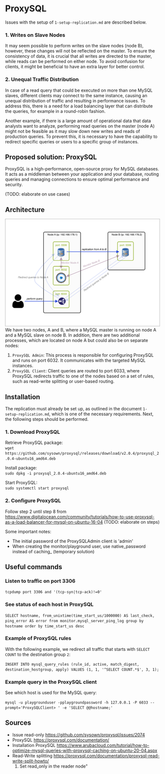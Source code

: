 # ProxySQL

Issues with the setup of `1-setup-replication.md` are described below.

### 1. Writes on Slave Nodes
It may seem possible to perform writes on the slave nodes (node B), however, these changes will not be reflected on the master. To ensure the consistency of data, it is crucial that all writes are directed to the master, while reads can be performed on either node. To avoid confusion for clients, it might be beneficial to have an extra layer for better control.

### 2. Unequal Traffic Distribution
In case of a read query that could be executed on more than one MySQL slaves, different clients may connect to the same instance, causing an unequal distribution of traffic and resulting in performance issues. To address this, there is a need for a load balancing layer that can distribute the queries, for example in a round-robin fashion.

Another example, if there is a large amount of operational data that data analysts want to analyze, performing read queries on the master (node A) might not be feasible as it may slow down new writes and reads of production queries. To prevent this, it is necessary to have the capability to redirect specific queries or users to a specific group of instances.

## Proposed solution: ProxySQL
ProxySQL is a high-performance, open-source proxy for MySQL databases. It acts as a middleman between your application and your database, routing queries and managing connections to ensure optimal performance and security.

(TODO: elaborate on use cases)

## Architecture
![Design](proxysql.png)
We have two nodes, A and B, where a MySQL master is running on node A and a MySQL slave on node B. In addition, there are two additional processes, which are located on node A but could also be on separate nodes:

1. `ProxySQL Admin`: This process is responsible for configuring ProxySQL and runs on port 6032. It communicates with the targeted MySQL instances.
2. `ProxySQL Client`: Client queries are routed to port 6033, where ProxySQL redirects traffic to one of the nodes based on a set of rules, such as read-write splitting or user-based routing.

## Installation
The replication must already be set up, as outlined in the document `1-setup-replication.md`, which is one of the necessary requirements. Next, the following steps should be performed.

### 1. Download ProxySQL
Retrieve ProxySQL package: \
`wget https://github.com/sysown/proxysql/releases/download/v2.0.4/proxysql_2.0.4-ubuntu16_amd64.deb`

Install package: \
`sudo dpkg -i proxysql_2.0.4-ubuntu16_amd64.deb`

Start ProxySQL: \
`sudo systemctl start proxysql`

### 2. Configure ProxySQL
Follow step 2 until step 8 from https://www.digitalocean.com/community/tutorials/how-to-use-proxysql-as-a-load-balancer-for-mysql-on-ubuntu-16-04 (TODO: elaborate on steps)

Some important notes:
- The initial password of the ProxySQLAdmin client is 'admin'
- When creating the monitor/playground user, use native_password instead of caching_ (temporary solution)

## Useful commands

### Listen to traffic on port 3306
`tcpdump port 3306 and '(tcp-syn|tcp-ack)!=0'`

### See status of each host in ProxySQL
`SELECT hostname, from_unixtime(time_start_us/1000000) AS last_check, ping_error AS error from monitor.mysql_server_ping_log group by hostname order by time_start_us desc`

### Example of ProxySQL rules
With the following example, we redirect all traffic that starts with `SELECT COUNT` to the destination group `2`: 

`INSERT INTO mysql_query_rules (rule_id, active, match_digest, destination_hostgroup, apply) VALUES (1, 1, '^SELECT COUNT.*$', 3, 1);`

### Example query in the ProxySQL client
See which host is used for the MySQL query:

`mysql -u playgrounduser -pplaygroundpassword -h 127.0.0.1 -P 6033 --prompt='ProxySQLClient> ' -e 'SELECT @@hostname;'`


## Sources
- Issue read-only https://github.com/sysown/proxysql/issues/2074
- ProxySQL https://proxysql.com/documentation/
- Installation ProxySQL https://www.arubacloud.com/tutorial/how-to-optimize-mysql-queries-with-proxysql-caching-on-ubuntu-20-04.aspx
- Read-Write splitting https://proxysql.com/documentation/proxysql-read-write-split-howto/
    1. Set read_only in the reader node"

